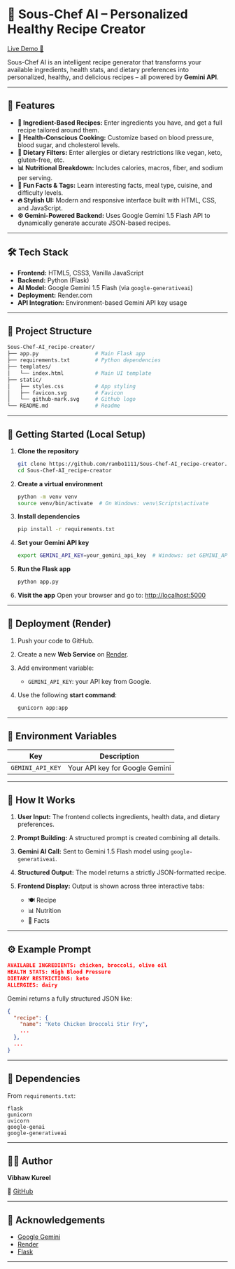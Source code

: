 # 🍳 Sous-Chef AI – Personalized Healthy Recipe Creator

[Live Demo 🚀](https://sous-chef-ai-recipe-creator.onrender.com)

[](https://www.youtube.com/watch?v=0fXcSyrjjgc)

Sous-Chef AI is an intelligent recipe generator that transforms your available ingredients, health stats, and dietary preferences into personalized, healthy, and delicious recipes – all powered by **Gemini API**.

---

## 🌟 Features

* **🥕 Ingredient-Based Recipes:** Enter ingredients you have, and get a full recipe tailored around them.
* **🏥 Health-Conscious Cooking:** Customize based on blood pressure, blood sugar, and cholesterol levels.
* **🌱 Dietary Filters:** Enter allergies or dietary restrictions like vegan, keto, gluten-free, etc.
* **📊 Nutritional Breakdown:** Includes calories, macros, fiber, and sodium per serving.
* **🧠 Fun Facts & Tags:** Learn interesting facts, meal type, cuisine, and difficulty levels.
* **🔥 Stylish UI:** Modern and responsive interface built with HTML, CSS, and JavaScript.
* **⚙️ Gemini-Powered Backend:** Uses Google Gemini 1.5 Flash API to dynamically generate accurate JSON-based recipes.

---

## 🛠️ Tech Stack

* **Frontend:** HTML5, CSS3, Vanilla JavaScript
* **Backend:** Python (Flask)
* **AI Model:** Google Gemini 1.5 Flash (via `google-generativeai`)
* **Deployment:** Render.com
* **API Integration:** Environment-based Gemini API key usage

---

## 📂 Project Structure

```bash
Sous-Chef-AI_recipe-creator/
├── app.py                  # Main Flask app
├── requirements.txt        # Python dependencies
├── templates/
│   └── index.html          # Main UI template
├── static/
│   ├── styles.css          # App styling
│   ├── favicon.svg         # Favicon
│   └── github-mark.svg     # Github logo
└── README.md               # Readme
```

---

## 🧪 Getting Started (Local Setup)

1. **Clone the repository**

   ```bash
   git clone https://github.com/rambo1111/Sous-Chef-AI_recipe-creator.git
   cd Sous-Chef-AI_recipe-creator
   ```

2. **Create a virtual environment**

   ```bash
   python -m venv venv
   source venv/bin/activate  # On Windows: venv\Scripts\activate
   ```

3. **Install dependencies**

   ```bash
   pip install -r requirements.txt
   ```

4. **Set your Gemini API key**

   ```bash
   export GEMINI_API_KEY=your_gemini_api_key  # Windows: set GEMINI_API_KEY=...
   ```

5. **Run the Flask app**

   ```bash
   python app.py
   ```

6. **Visit the app**
   Open your browser and go to: [http://localhost:5000](http://localhost:5000)

---

## 🚀 Deployment (Render)

1. Push your code to GitHub.
2. Create a new **Web Service** on [Render](https://render.com).
3. Add environment variable:

   * `GEMINI_API_KEY`: your API key from Google.
4. Use the following **start command**:

   ```bash
   gunicorn app:app
   ```

---

## 🔐 Environment Variables

| Key              | Description                    |
| ---------------- | ------------------------------ |
| `GEMINI_API_KEY` | Your API key for Google Gemini |

---

## 🧠 How It Works

1. **User Input:** The frontend collects ingredients, health data, and dietary preferences.
2. **Prompt Building:** A structured prompt is created combining all details.
3. **Gemini AI Call:** Sent to Gemini 1.5 Flash model using `google-generativeai`.
4. **Structured Output:** The model returns a strictly JSON-formatted recipe.
5. **Frontend Display:** Output is shown across three interactive tabs:

   * 🍽️ Recipe
   * 📊 Nutrition
   * 🧠 Facts

---

## ⚙️ Example Prompt

```json
AVAILABLE INGREDIENTS: chicken, broccoli, olive oil
HEALTH STATS: High Blood Pressure
DIETARY RESTRICTIONS: keto
ALLERGIES: dairy
```

Gemini returns a fully structured JSON like:

```json
{
  "recipe": {
    "name": "Keto Chicken Broccoli Stir Fry",
    ...
  },
  ...
}
```

---

## 📎 Dependencies

From `requirements.txt`:

```
flask
gunicorn
uvicorn
google-genai
google-generativeai
```

---

## 🧑‍💻 Author

**Vibhaw Kureel**

🔗 [GitHub](https://github.com/rambo1111)


---

## 🙌 Acknowledgements

* [Google Gemini](https://ai.google.dev)
* [Render](https://render.com)
* [Flask](https://flask.palletsprojects.com)

---
